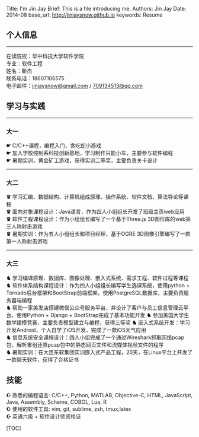 Title:   I'm Jin Jay
Brief:   This is a file introducing me.
Authors: Jin Jay
Date:    2014-08
base_url: http://jinjaysnow.github.io
keywords: Resume

## 个人信息

---

在读院校：华中科技大学软件学院    
专业：软件工程  
姓名：靳杰  
联系电话：18607106575  
电子邮件：jinjaysnow@gmail.com / 709134513@qq.com  

## 学习与实践

---

### 大一
**☛** C/C++课程，编程入门，贪吃蛇小游戏  
**☛** 加入学校控制系科技创新基地，学习制作只能小车，主要参与软件编程  
**☛** 暑期实训，黄金矿工游戏，获得实训二等奖，主要负责关卡设计

---

### 大二
**♛** 学习汇编、数据结构、计算机组成原理、操作系统、软件文档、算法导论等课程  
**♛** 面向对象课程设计：Java语言，作为四人小组组长开发了班级主页web应用  
**♛** 软件工程课程设计：作为小组组长编写了一个基于Three.js 3D图形库的web第三人称射击游戏  
**♛** 暑期实训：作为五人小组组长和项目经理，基于OGRE 3D图像引擎编写了一款第一人称射击游戏

---

### 大三
**♞** 学习编译原理、数据库、图像处理、嵌入式系统、需求工程、软件过程等课程  
**♞** 软件体系结构课程设计：作为四人小组组长编写学生选课系统，使用python + Tornado后台框架和BootStrap前端框架，使用PostgreSQL数据库，主要负责服务器端编程   
**♞** 帮助一家美发店搭建微信公众号服务平台，并设计了客户与员工信息管理云平台，使用Python + Django + BootStrap完成了基本功能开发
**♞** 参加美国大学生数学建模竞赛，主要负责模型建立与编程，获得三等奖
**♞** 嵌入式系统开发：学习开发Android，个人自学了iOS开发，完成了一款iOS天气应用  
**♞** 信息系统安全课程设计：四人小组完成了一个通过Wireshark抓取网络pcap包，解析重组还原pcap包中的静态网页文件和流媒体视频文件的程序  
**♞** 暑期实训：在大连东软集团实训嵌入式产品工程，20天，在Linux平台上开发了一款聊天软件，获得了合格证书   

## 技能
**☪** 熟悉的编程语言: C/C++, Python, MATLAB, Objective-C, HTML, JavaScript, Java, Assembly, Scheme, COBOL, Lua, R  
**☪** 使用的软件工具: vim, git, sublime, zsh, tmux,latex  
**☪** 英语六级 + 软件设计师资格证

[TOC]
